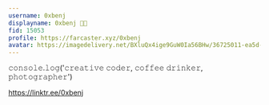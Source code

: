 ```yaml
---
username: 0xbenj
displayname: 0xbenj 🎩🥨
fid: 15053
profile: https://farcaster.xyz/0xbenj
avatar: https://imagedelivery.net/BXluQx4ige9GuW0Ia56BHw/36725011-ea5d-4207-5f34-1b5d07fd8f00/original
---
```


𝚌𝚘𝚗𝚜𝚘𝚕𝚎.𝚕𝚘𝚐('𝚌𝚛𝚎𝚊𝚝𝚒𝚟𝚎 𝚌𝚘𝚍𝚎𝚛, 𝚌𝚘𝚏𝚏𝚎𝚎 𝚍𝚛𝚒𝚗𝚔𝚎𝚛, 𝚙𝚑𝚘𝚝𝚘𝚐𝚛𝚊𝚙𝚑𝚎𝚛')

https://linktr.ee/0xbenj
